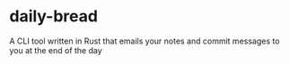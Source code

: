 # daily-bread
A CLI tool written in Rust that emails your notes and commit messages to you at the end of the day
